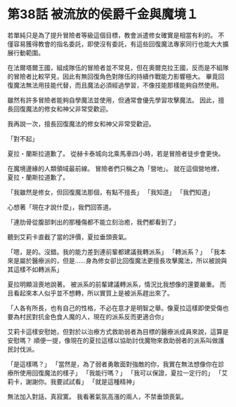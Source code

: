 # 第38話 被流放的侯爵千金與魔境１

若單純只是為了提升冒險者等級這個目標，教會派遣修女確實是相當有利的。
不僅容易獲得教會的指名委託，即使沒有委託，有這些回復魔法專家同行也能大大擴展行動範圍。

在法爾塔爾王國，組成隊伍的冒險者並不常見，但在奧爾克拉王國，反而是不組隊的冒險者比較罕見，因此有無回復角色對隊伍的持續作戰能力影響極大。
畢竟回復魔法無法用技能代替，而且魔法必須經過學習，不像技能那樣能夠自然使用。

雖然有許多冒險者能夠自學魔法並使用，但通常會優先學習攻擊魔法。
因此，擅長回復魔法的修女和神父非常受歡迎。

我再說一次，擅長回復魔法的修女和神父非常受歡迎。

「對不起」

夏拉・蘭斯拉道歉了。
從赫卡泰城向北乘馬車四小時，若是冒險者徒步會更快。

在魔境邊緣的人類領域最前線。
冒險者們只稱之為「營地」。
就在這個營地裡，夏拉・蘭斯拉道歉了。

「我雖然是修女，但回復魔法那個，有點不擅長」
「我知道」
「我們知道」

心想著「現在才說什麼」，我們回答道。

「連肋骨從腹部刺出的那種傷都不能立刻治癒，我們都看到了」

聽到艾莉卡直截了當的評價，夏拉垂頭喪氣。

「嗯，是的。沒錯。我的能力差到連前輩都建議我轉派系」
「轉派系？」
「我本來是屬於醫療派的，但是……身為修女卻比回復魔法更擅長攻擊魔法，所以被說與其這樣不如轉派系」

夏拉明顯沮喪地說著。
被派系的前輩建議轉派系，情況比我想像的還要嚴重。
而且看起來本人似乎並不想轉，所以實質上是被派系趕出來了。

「人各有所長，也有自己的性格，不必在意才是明智之舉。像夏拉這樣即使受傷也要為村民對抗金色食人魔的人，現在的派系反而更適合你」

艾莉卡這樣安慰她，但對於以治療方式救助弱者為目標的醫療派成員來說，這算是安慰嗎？
順便一提，像現在的夏拉這樣以協助討伐魔物來救助弱者的派系叫做護民討伐派。

「是這樣嗎？」
「當然是，為了弱者勇敢面對強敵的你，我實在無法想像你在診療所使用回復魔法的樣子」
「我能行嗎？」
「我可以保證，夏拉一定行的」
「艾莉卡，謝謝你。我要試試看」
「就是這種精神」

無法加入對話，真寂寞。
我看著氣氛高漲的兩人，不禁垂頭喪氣。